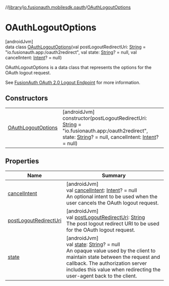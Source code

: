 //[library](../../../index.md)/[io.fusionauth.mobilesdk.oauth](../index.md)/[OAuthLogoutOptions](index.md)

# OAuthLogoutOptions

[androidJvm]\
data class [OAuthLogoutOptions](index.md)(val postLogoutRedirectUri: [String](https://kotlinlang.org/api/latest/jvm/stdlib/kotlin/-string/index.html) = &quot;io.fusionauth.app:/oauth2redirect&quot;, val state: [String](https://kotlinlang.org/api/latest/jvm/stdlib/kotlin/-string/index.html)? = null, val cancelIntent: [Intent](https://developer.android.com/reference/kotlin/android/content/Intent.html)? = null)

OAuthLogoutOptions is a data class that represents the options for the OAuth logout request.

See [FusionAuth OAuth 2.0 Logout Endpoint](https://fusionauth.io/docs/lifecycle/authenticate-users/oauth/endpoints#logout) for more information.

## Constructors

| | |
|---|---|
| [OAuthLogoutOptions](-o-auth-logout-options.md) | [androidJvm]<br>constructor(postLogoutRedirectUri: [String](https://kotlinlang.org/api/latest/jvm/stdlib/kotlin/-string/index.html) = &quot;io.fusionauth.app:/oauth2redirect&quot;, state: [String](https://kotlinlang.org/api/latest/jvm/stdlib/kotlin/-string/index.html)? = null, cancelIntent: [Intent](https://developer.android.com/reference/kotlin/android/content/Intent.html)? = null) |

## Properties

| Name | Summary |
|---|---|
| [cancelIntent](cancel-intent.md) | [androidJvm]<br>val [cancelIntent](cancel-intent.md): [Intent](https://developer.android.com/reference/kotlin/android/content/Intent.html)? = null<br>An optional intent to be used when the user cancels the OAuth logout request. |
| [postLogoutRedirectUri](post-logout-redirect-uri.md) | [androidJvm]<br>val [postLogoutRedirectUri](post-logout-redirect-uri.md): [String](https://kotlinlang.org/api/latest/jvm/stdlib/kotlin/-string/index.html)<br>The post logout redirect URI to be used for the OAuth logout request. |
| [state](state.md) | [androidJvm]<br>val [state](state.md): [String](https://kotlinlang.org/api/latest/jvm/stdlib/kotlin/-string/index.html)? = null<br>An opaque value used by the client to maintain state between the request and callback.     The authorization server includes this value when redirecting the user-agent back to the client. |
